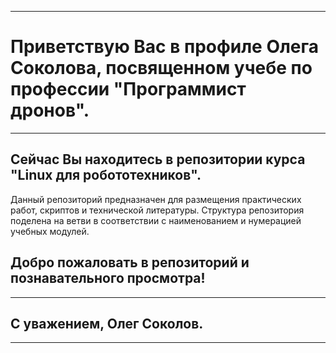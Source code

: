 ___
# Приветствую Вас в профиле Олега Соколова, посвященном учебе по профессии "Программист дронов".
___
## Сейчас Вы находитесь в репозитории курса "Linux для робототехников".
Данный репозиторий предназначен для размещения практических работ, скриптов и технической литературы.
Структура репозитория поделена на ветви в соответствии с наименованием и нумерацией учебных модулей. 

## Добро пожаловать в репозиторий и познавательного просмотра!
___
## С уважением, Олег Соколов.
___
